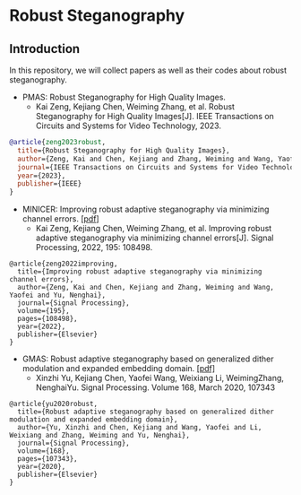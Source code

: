 # Robust Steganography 

## Introduction
In this repository, we will collect papers as well as their codes about robust steganography.



- PMAS: Robust Steganography for High Quality Images.
   - Kai Zeng, Kejiang Chen, Weiming Zhang, et al. Robust Steganography for High Quality Images[J]. IEEE Transactions on Circuits and Systems for Video Technology, 2023.

``` bibtex
@article{zeng2023robust,
  title={Robust Steganography for High Quality Images},
  author={Zeng, Kai and Chen, Kejiang and Zhang, Weiming and Wang, Yaofei and Yu, Nenghai},
  journal={IEEE Transactions on Circuits and Systems for Video Technology},
  year={2023},
  publisher={IEEE}
}
```


- MINICER: Improving robust adaptive steganography via minimizing channel errors. [[pdf]](https://www.sciencedirect.com/science/article/abs/pii/S0165168422000457) 
   - Kai Zeng, Kejiang Chen, Weiming Zhang, et al. Improving robust adaptive steganography via minimizing channel errors[J]. Signal Processing, 2022, 195: 108498.

```
@article{zeng2022improving,
  title={Improving robust adaptive steganography via minimizing channel errors},
  author={Zeng, Kai and Chen, Kejiang and Zhang, Weiming and Wang, Yaofei and Yu, Nenghai},
  journal={Signal Processing},
  volume={195},
  pages={108498},
  year={2022},
  publisher={Elsevier}
}
```

- GMAS: Robust adaptive steganography based on generalized dither modulation and expanded embedding domain. [[pdf]](https://www.sciencedirect.com/science/article/abs/pii/S0165168419303962) 
  - Xinzhi Yu, Kejiang Chen, Yaofei Wang, Weixiang Li, WeimingZhang, NenghaiYu. Signal Processing. Volume 168, March 2020, 107343

```
@article{yu2020robust,
  title={Robust adaptive steganography based on generalized dither modulation and expanded embedding domain},
  author={Yu, Xinzhi and Chen, Kejiang and Wang, Yaofei and Li, Weixiang and Zhang, Weiming and Yu, Nenghai},
  journal={Signal Processing},
  volume={168},
  pages={107343},
  year={2020},
  publisher={Elsevier}
}
```







